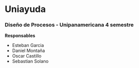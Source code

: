 # Uniayuda

### Diseño de Procesos - Unipanamericana 4 semestre

**Responsables**
- Esteban Garcia
- Daniel Montaña
- Oscar Castillo
- Sebastian Solano
